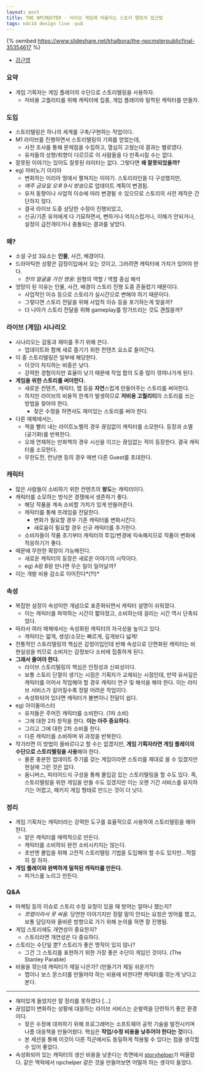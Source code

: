 ```yaml
---
layout: post
title: THE NPCM@STER - 라이브 게임에 어울리는 스토리 텔링의 접근법
tags: ndc14 design live -pub
---
```


{% oembed https://www.slideshare.net/khalbora/the-npcmsterpublicfinal-35354617 %}

* [강근영](https://twitter.com/khalbora)

### 요약 ###

* 게임 기획자는 게임 플레이의 수단으로 스토리텔링을 사용하자.
	* 저비용 고퀄리티를 위해 캐릭터에 집중, 게임 플레이와 밀착된 캐릭터를 만들자.

### 도입 ###

* 스토리텔링은 하나의 세계를 구축/구현하는 작업이다.
* M1 라이브를 진행하면서 스토리텔링의 기회를 얻었는데,
	* 사전 조사를 통해 문제점을 수집하고, 열심히 고쳤는데 결과는 별로였다.
	* 유저들의 성향/취향이 다르므로 이 사람들을 다 만족시킬 수는 없다.
* 잘못된 이야기는 있어도 잘못된 라이터는 없다. 그렇다면 **왜 잘못되었을까?**
* eg) 마비노기 이리아
	* 변화하는 이리아 땅에서 펼쳐지는 이야기. 스토리라인을 다 구성했지만,
	* *매주 금요일 오후 9시 방송*으로 업데이트 계획이 변경됨.
	* 유저 동향이나 사업적 이슈에 따라 변경될 수 있으므로 스토리의 사전 제작은 간단하지 않다.
	* 결국 라이브 도중 상당한 수정이 진행되었고,
	* 신규/기존 유저에게 다 기묘하면서, 뻔하거나 억지스럽거나, 이해가 안되거나, 설정이 급전개이거나 충돌되는 결과를 낳았다.

### 왜? ###

* 소설 구성 3요소는 **인물**, 사건, 배경이다.
* 드라마틱한 상황은 감정이입에서 오는 것이고, 그러려면 캐릭터에 가치가 있어야 한다.
	* *천의 얼굴을 가진 영웅*: 원형의 역할 / 역할 중심 해석
* 엉망이 된 이유는 인물, 사건, 배경이 스토리 진행 도중 흔들렸기 때문이다.
	* 사업적인 이슈 등으로 스토리가 실시간으로 변해야 하기 때문이다.
	* 그렇다면 스토리 전달을 위해 사업적 이슈 등을 포기하는게 맞을까?
	* 더 나아가 스토리 전달을 위해 gameplay를 망가뜨리는 것도 괜찮을까?

### 라이브 (게임) 시나리오 ###

* 시나리오는 감동과 재미를 주기 위해 쓴다.
	* 업데이트와 함께 새로 즐기기 위한 컨텐츠 요소로 들어간다.
* 이 중 스토리텔링은 일부에 해당한다.
	* 이것이 차지하는 비중은 낮다.
	* 강력한 경험이지만 효율이 낮기 때문에 작업 합의 도중 많이 깎여나가게 된다.
* **게임을 위한 스토리를 써야한다.**
	* 새로운 컨텐츠, 캐릭터, 맵 등을 **자연**스럽게 만들어주는 스토리를 써야한다.
	* 하지만 라이브의 비용적 한계가 발생하므로 **저비용 고퀄리티**의 스토리를 쓰는 방법을 찾아야 한다.
		* 잦은 수정을 하면서도 재미있는 스토리를 써야 한다.
* 다른 매체에서는,
	* 책을 빨리 내는 라이트노벨의 경우 끊임없이 캐릭터를 소모한다. 등장과 소멸(공기화)를 반복한다.
	* 오래 연재하는 만화책의 경우 시선을 이끄는 끊임없는 적이 등장한다. 결국 캐릭터를 소모한다.
	* 무한도전, 런닝맨 등의 경우 매번 다른 Guest를 초대한다.

### 캐릭터 ###

* 많은 사람들이 소비하기 위한 컨텐츠의 **왕도**는 캐릭터이다.
* 캐릭터를 소모하는 방식은 경쟁에서 생존하기 좋다.
	* 해당 작품을 계속 소비할 가치가 있게 만들어준다.
	* 캐릭터를 통해 프레임을 전달한다.
		* 변화가 필요할 경우 기존 캐릭터를 변화시킨다.
		* 새로움이 필요할 경우 신규 캐릭터를 추가한다.
	* 소비자들이 작품 초기부터 캐릭터의 투입/변경에 익숙해지므로 작품이 변화에 적응하기가 좋다.
* 때문에 무한한 확장이 가능해진다.
	* 새로운 캐릭터의 등장은 새로운 이야기의 시작이다.
	* eg) A랑 B랑 만나면 무슨 일이 일어날까?
* 이는 개발 비용 감소로 이어진다*(?!)*

### 속성 ###

* 복잡한 설정이 속성이란 개념으로 표준화되면서 캐릭터 설명이 쉬워졌다.
	* 이는 캐릭터를 파악하는 시간이 짧아졌고, 소비하는데 걸리는 시간 역시 단축되었다.
* 따라서 여러 매체에서는 속성화된 캐릭터의 자극성을 높이고 있다.
	* 캐릭터는 얇게, 생성/소모는 빠르게, 깊게보다 넓게!
* 전통적인 스토리텔링의 핵심은 감정이입인데 반해 속성으로 단편화된 캐릭터는 비현실성을 띄므로 소비자는 감정보다 소비에 집중하게 된다.
* **그래서 줄여야 한다.**
	* 라이브 스토리텔링의 핵심은 안정성과 신뢰성이다.
	* 보통 스토리 단절이 생기는 시점은 기획자가 교체되는 시점인데, 만약 유서깊은 캐릭터를 이어서 작업해야 할 경우 캐릭터 연구 및 해석을 해야 한다. 이는 라이브 서비스가 길어질수록 정말 어려운 작업이다.
	* 속성화되어 있다면 캐릭터가 불변이니 전달이 쉽다.
* eg) 아이돌마스터
	* 유저들은 주어진 캐릭터를 소비한다. (1차 소비)
	* 그에 대한 2차 창작을 한다. **이는 아주 중요하다.**
	* 그리고 그에 대한 2차 소비를 한다.
	* 다른 캐릭터를 소비하며 위 과정을 반복한다.
* 작가라면 이 방법이 올바르다고 할 수는 없겠지만, **게임 기획자라면 게임 플레이의 수단으로 스토리텔링을 사용**해야 한다.
	* 물론 충분한 업데이트 주기를 갖는 게임이라면 스토리를 제대로 쓸 수 있겠지만 현실에 그런 것은 없다.
	* 옴니버스, 피리어드식 구성을 통해 몰입감 있는 스토리텔링을 할 수도 있다. 즉, 스토리텔링을 위한 게임을 만들 수도 있겠지만 이는 오랜 기간 서비스를 유지하기는 어렵고, 패키지 게임 형태로 만드는 것이 더 낫다.

### 정리 ###

* 게임 기획자는 캐릭터라는 강력한 도구를 효율적으로 사용하여 스토리텔링을 해야 한다.
	* 얕은 캐릭터를 매력적으로 만든다.
	* 캐릭터를 소비하되 완전 소비시키지는 않는다.
	* 초반엔 몰입을 위해 고전적 스토리텔링 기법을 도입해야 할 수도 있지만...적절히 잘 하자.
* **게임 플레이와 완벽하게 밀착된 캐릭터를 만든다.**
	* 퍼거스를 노리고 만든다.

### Q&amp;A ###

* 마케팅 등의 이슈로 스토리 수정 요청이 있을 때 방어는 얼마나 했는지?
	* *쪼렙이라서 못 싸움.* 당연한 이야기지만 정말 말이 안되는 요청은 방어를 했고, 보통 담당자와 올바른 방향으로 가기 위해 논의를 하면 잘 진행됨.
* 게임 스토리에도 개연성이 중요한지?
	* 스토리라면 개연성은 다 중요하다.
* 스토리는 수단일 뿐? 스토리가 좋은 명작이 있지 않나?
	* 그건 그 스토리를 표현하기 위한 가장 좋은 수단이 게임인 것이다. (The Stanley Parable)
* 비용을 깎는데 캐릭터가 제일 나은가? (만들기가 제일 쉬운가?)
	* 맵이나 보스 몬스터를 만들어야 하는 비용에 비한다면 캐릭터를 깎는게 낫다고 본다.

----------

* 재미있게 들었지만 잘 정리를 못하겠다 [...]
* 끊임없이 변화하는 상황에 대응하는 라이브 서비스는 순발력을 단련하기 좋은 환경이다.
	* 잦은 수정에 대처하기 위해 프로그래머는 소프트웨어 공학 기술을 발전시키며 나름 대응책을 만들어왔다. 핵심은 **작업/수정 비용을 낮추어야 한다는 것**이다.
	* 본 세션을 통해 이것이 다른 직군에서도 동일하게 적용될 수 있다는 점을 생각할 수 있어 좋았다.
* 속성화되어 있는 캐릭터의 생산 비용을 낮춘다는 측면에서 [storyhelper](https://www.storyhelper.co.kr/)가 떠올랐다. 같은 맥락에서 npchelper 같은 것을 만들어보면 어떨까 하는 생각이 들었다.